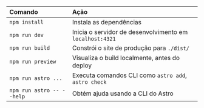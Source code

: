 | Comando                   | Ação                                           |
| :------------------------ | :----------------------------------------------- |
| `npm install`             | Instala as dependências                            |
| `npm run dev`             | Inicia o servidor de desenvolvimento em `localhost:4321`      |
| `npm run build`           | Constrói o site de produção para `./dist/`          |
| `npm run preview`         | Visualiza o build localmente, antes do deploy     |
| `npm run astro ...`       | Executa comandos CLI como `astro add`, `astro check` |
| `npm run astro -- --help` | Obtém ajuda usando a CLI do Astro                     |